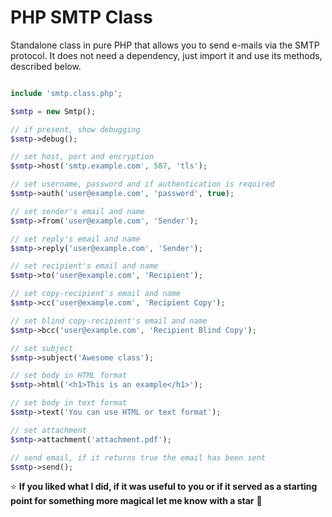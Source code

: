 # PHP SMTP Class

Standalone class in pure PHP that allows you to send e-mails via the SMTP protocol. It does not need a dependency, just import it and use its methods, described below.

``` php

include 'smtp.class.php';

$smtp = new Smtp();

// if present, show debugging
$smtp->debug();

// set host, port and encryption
$smtp->host('smtp.example.com', 587, 'tls');

// set username, password and if authentication is required
$smtp->auth('user@example.com', 'password', true);

// set sender's email and name
$smtp->from('user@example.com', 'Sender');

// set reply's email and name
$smtp->reply('user@example.com', 'Sender');

// set recipient's email and name
$smtp->to('user@example.com', 'Recipient');

// set copy-recipient's email and name
$smtp->cc('user@example.com', 'Recipient Copy');

// set blind copy-recipient's email and name
$smtp->bcc('user@example.com', 'Recipient Blind Copy');

// set subject
$smtp->subject('Awesome class');

// set body in HTML format
$smtp->html('<h1>This is an example</h1>');

// set body in text format
$smtp->text('You can use HTML or text format');

// set attachment
$smtp->attachment('attachment.pdf');

// send email, if it returns true the email has been sent
$smtp->send();

```

:star: **If you liked what I did, if it was useful to you or if it served as a starting point for something more magical let me know with a star** :green_heart:
